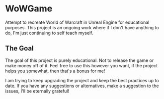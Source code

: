 # WoWGame
Attempt to recreate World of Warcraft in Unreal Engine for educational purposes.
This project is an ongoing work where if I don't have anything to do, I'm just continuing to self teach myself.

## The Goal
The goal of this project is purely educational. Not to release the game or make money off of it. 
Feel free to use this however you want, if the project helps you somewhat, then that's a bonus for me!

I am trying to keep upgrading the project and keep the best practices up to date. If you have any suggestions or alternatives, make a suggestion to the issues, I'll be eternally grateful!
